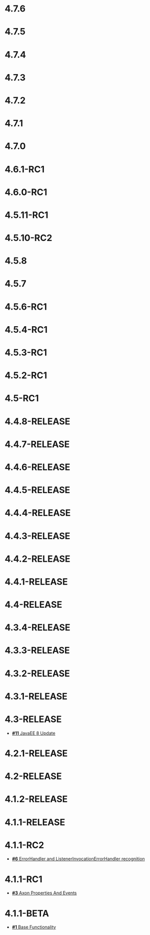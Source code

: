 # 4.7.6

# 4.7.5

# 4.7.4

# 4.7.3

# 4.7.2

# 4.7.1

# 4.7.0

# 4.6.1-RC1

# 4.6.0-RC1

# 4.5.11-RC1

# 4.5.10-RC2

# 4.5.8

# 4.5.7

# 4.5.6-RC1

# 4.5.4-RC1

# 4.5.3-RC1

# 4.5.2-RC1

# 4.5-RC1

# 4.4.8-RELEASE

# 4.4.7-RELEASE

# 4.4.6-RELEASE

# 4.4.5-RELEASE

# 4.4.4-RELEASE

# 4.4.3-RELEASE

# 4.4.2-RELEASE

# 4.4.1-RELEASE

# 4.4-RELEASE

# 4.3.4-RELEASE

# 4.3.3-RELEASE

# 4.3.2-RELEASE

# 4.3.1-RELEASE

# 4.3-RELEASE

* [**#11** JavaEE 8 Update](https://github.com/Scalified/axonframework-cdi/issues/11)

# 4.2.1-RELEASE

# 4.2-RELEASE

# 4.1.2-RELEASE

# 4.1.1-RELEASE

# 4.1.1-RC2

* [**#6** ErrorHandler and ListenerInvocationErrorHandler recognition](https://github.com/Scalified/axonframework-cdi/issues/6)

# 4.1.1-RC1

* [**#3** Axon Properties And Events](https://github.com/Scalified/axonframework-cdi/issues/3)

# 4.1.1-BETA

* [**#1** Base Functionality](https://github.com/Scalified/axonframework-cdi/issues/1)
